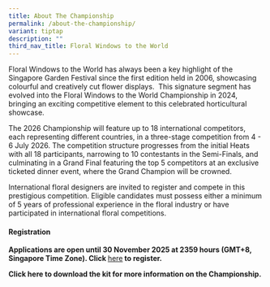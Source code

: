 ```yaml
---
title: About The Championship
permalink: /about-the-championship/
variant: tiptap
description: ""
third_nav_title: Floral Windows to the World
---
```

<p>Floral Windows to the World has always been a key highlight of the Singapore
Garden Festival since the first edition held in 2006, showcasing colourful
and creatively cut flower displays. &nbsp;This signature segment has evolved
into the Floral Windows to the World Championship in 2024, bringing an
exciting competitive element to this celebrated horticultural showcase.</p>
<p>The 2026 Championship will feature up to 18 international competitors,
each representing different countries, in a three-stage competition from
4 - 6 July 2026. The competition structure progresses from the initial
Heats with all 18 participants, narrowing to 10 contestants in the Semi-Finals,
and culminating in a Grand Final featuring the top 5 competitors at an
exclusive ticketed dinner event, where the Grand Champion will be crowned.</p>
<p>International floral designers are invited to register and compete in
this prestigious competition. Eligible candidates must possess either a
minimum of 5 years of professional experience in the floral industry or
have participated in international floral competitions.</p>
<p></p>
<h4><strong>Registration</strong></h4>
<p><strong>Applications are open until 30 November 2025 at 2359 hours (GMT+8, Singapore Time Zone). Click </strong>
<a href="https://go.gov.sg/fwwc2026" rel="noopener nofollow" target="_blank">here</a><strong> to register.</strong>
</p>
<p><strong>Click here to download the kit for more information on the Championship.</strong>
</p>